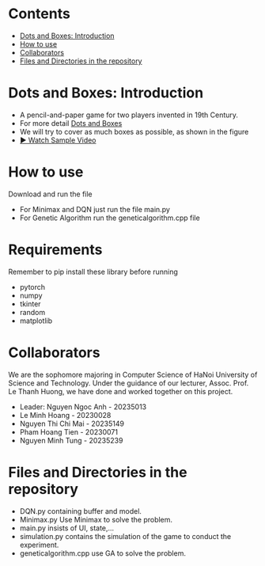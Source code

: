 # Contents
- [Dots and Boxes: Introduction](#dots-and-boxes-introduction)
- [How to use](#how-to-use)
- [Collaborators](#collaborators)
- [Files and Directories in the repository](#files-and-directories-in-the-repository)
# Dots and Boxes: Introduction
- A pencil-and-paper game for two players invented in 19th Century.
- For more detail [Dots and Boxes](https://en.wikipedia.org/wiki/Dots_and_Boxes)
- We will try to cover as much boxes as possible, as shown in the figure
- [▶️ Watch Sample Video](Video.gif)
# How to use
Download and run the file 
- For Minimax and DQN just run the file main.py
- For Genetic Algorithm run the geneticalgorithm.cpp file
# Requirements
Remember to pip install these library before running
- pytorch
- numpy
- tkinter
- random
- matplotlib
# Collaborators
We are the sophomore majoring in Computer Science of HaNoi University of Science and Technology. Under the guidance of our lecturer, Assoc. Prof. Le Thanh Huong, we have done and worked together on this project.
- Leader: Nguyen Ngoc Anh - 20235013
- Le Minh Hoang - 20230028
- Nguyen Thi Chi Mai - 20235149
- Pham Hoang Tien - 20230071
- Nguyen Minh Tung - 20235239
# Files and Directories in the repository
- DQN.py containing buffer and model.
- Minimax.py Use Minimax to solve the problem.
- main.py insists of UI, state,...
- simulation.py contains the simulation of the game to conduct the experiment.
- geneticalgorithm.cpp use GA to solve the problem.

